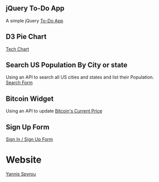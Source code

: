 ## jQuery To-Do App

A simple jQuery [To-Do App](https://yannisspyrou.com/todos)

## D3 Pie Chart

[Tech Chart](https://yannisspyrou.com/charts)

## Search US Population By City or state

Using an API to search all US cities and states and list their Population. [Search Form](https://yannisspyrou.com/filter)

## Bitcoin Widget

Using an API to update [Bitcoin's Current Price](https://yannisspyrou.com/bitcoin)

## Sign Up Form

[Sign In / Sign Up Form](https://yannisspyrou.com/signup)

# Website
[Yannis Spyrou](https://yannisspyrou.com)
